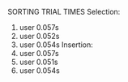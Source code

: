 SORTING TRIAL TIMES
Selection:
  1. user 0.057s
  2. user 0.052s
  3. user 0.054s
Insertion:
  1. user 0.057s
  2. user 0.051s
  3. user 0.054s
